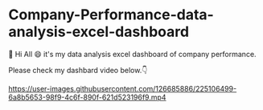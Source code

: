 


# Company-Performance-data-analysis-excel-dashboard

:wave: Hi All :smile: it's my data analysis excel dashboard of company performance.

Please check my dashbard video below.:point_down:

https://user-images.githubusercontent.com/126685886/225106499-6a8b5653-98f9-4c6f-890f-621d523196f9.mp4

